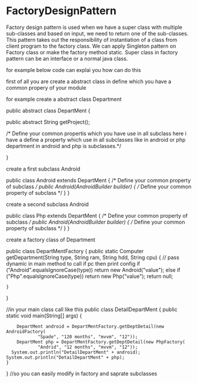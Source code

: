 # FactoryDesignPattern

Factory design pattern is used when we have a super class with multiple sub-classes and based on input, we need to return one of the sub-classes. This pattern takes out the responsibility of instantiation of a class from client program to the factory class. We can apply Singleton pattern on Factory class or make the factory method static. Super class in factory pattern can be an interface or a normal java class.

for example below code can explai you how can do this

first of all you are create a abstract class in define which you have a common propery of your module

for example create a abstract class Department


public abstract class DepartMent {

public abstract String getProject();

/* Define your common propertis which you have use in all subclass here i have a define a property which use in all subclasses like in
android or php department in android and php is subclasses.*/


}

create a first subclass Android

public class Android extends DepartMent {
/*
Define your common property of subclass
*/
	public Android(AndroidBuilder builder) {
	/*
Define your common property of subclass
*/
	}
  }


create a second subclass Android

public class Php extends DepartMent {
/*
Define your common property of subclass
*/
	public Android(AndroidBuilder builder) {
	/*
Define your common property of subclass
*/
	}
  }
  
  
  create a factory class of Department
  
  public class DepartMentFactory {
	public static Computer getDepartment(String type, String ram, String hdd,
			String cpu) {
		// pass dynamic in main method to call if pc then print config
		if ("Android".equalsIgnoreCase(type))
			return new Android("value");
		else if ("Php".equalsIgnoreCase(type))
			return new Php("value");
		return null;

	}
}


//in your main class call like this
public class DetailDepartMent {
	public static void main(String[] args) {

		DepartMent android = DepartMentFactory.getDeptDetail(new AndroidFactory(
				"Spade", "120 months", "mvvm", "12"));
		DepartMent php = DepartMentFactory.getDeptDetail(new PhpFactory(
				"Andrid", "12 months", "mvvm", "12"));
	  System.out.println("DetailDepartMent" + android);
    System.out.println("DetailDepartMent" + php);
	}
}
//so you can easily modify in factory and saprate subclasses
